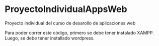 # ProyectoIndividualAppsWeb
Proyecto individual del curso de desarollo de aplicaciones web

Para poder correr este código, primero se debe tener instalado XAMPP.
Luego, se debe tener installado wordpress.
